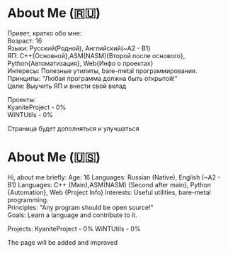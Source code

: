 # About Me (🇷🇺)

Привет, кратко обо мне:  
Возраст: 16  
Языки: Русский(Родной), Английский(~A2 - B1)  
ЯП: C++{Основной},ASM(NASM){Второй после основого}, Python{Автоматизация}, Web{Инфо о проектах}  
Интересы: Полезные утилиты, bare-metal программирования.  
Принципы: "Любая программа должна быть открытой!"  
Цели: Выучить ЯП и внести свой вклад  
  
Проекты:  
KyaniteProject - 0%  
WiNTUtils - 0%  
  
Страница будет дополняться и улучшаться  

# About Me (🇺🇸)

Hi, about me briefly: 
Age: 16 
Languages: Russian (Native), English (~A2 - B1) 
Languages: C++ {Main},ASM(NASM) {Second after main}, Python {Automation}, Web {Project Info} 
Interests: Useful utilities, bare-metal programming.  
Principles: "Any program should be open source!"  
Goals: Learn a language and contribute to it.  
  
Projects: 
KyaniteProject - 0% 
WiNTUtils - 0%
  
The page will be added and improved  
